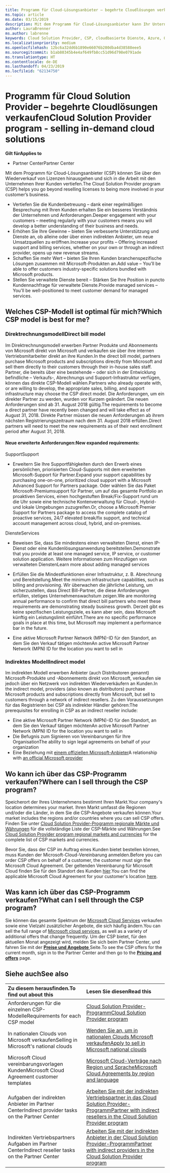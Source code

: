 ```yaml
---
title: Programm für Cloud-Lösungsanbieter – begehrte Cloudlösungen verkaufen | Partner Center
ms.topic: article
ms.date: 03/15/2019
description: Mit dem Programm für Cloud-Lösungsanbieter kann Ihr Unternehmen mit neuem Expertenwissen und neuem Kunden wachsen.
author: LauraBrenner
ms.author: labrenne
keywords: Cloud Solution Provider, CSP, cloudbasierte Dienste, Azure, Office 365, Dynamics, CSP-Partner im CSP, direkte Partner, direkter CSP-Partner, indirekter CSP-Händler, direkter CSP, indirekter CSP, direktes Modell, indirektes Modell, indirekter Händler, indirekter Anbieter, Anbieter, Verteiler, Cloud Solution Provider-Programm
ms.localizationpriority: medium
ms.openlocfilehash: 12bc6a32dd6b1890e66076b280dba4d38588eee5
ms.sourcegitcommit: b1ab80345b4e4af649fb8cc51d96d798e0791ade
ms.translationtype: HT
ms.contentlocale: de-DE
ms.lasthandoff: 04/23/2019
ms.locfileid: "62134750"
---
```

# <a name="cloud-solution-provider-program---selling-in-demand-cloud-solutions"></a><span data-ttu-id="c1473-104">Programm für Cloud Solution Provider – begehrte Cloudlösungen verkaufen</span><span class="sxs-lookup"><span data-stu-id="c1473-104">Cloud Solution Provider program - selling in-demand cloud solutions</span></span> 

<span data-ttu-id="c1473-105">**Gilt für**</span><span class="sxs-lookup"><span data-stu-id="c1473-105">**Applies to**</span></span>

-  <span data-ttu-id="c1473-106">Partner Center</span><span class="sxs-lookup"><span data-stu-id="c1473-106">Partner Center</span></span>

<span data-ttu-id="c1473-107">Mit dem Programm für Cloud-Lösungsanbieter (CSP) können Sie über den Wiederverkauf von Lizenzen hinausgehen und sich in die Arbeit mit den Unternehmen Ihrer Kunden vertiefen.</span><span class="sxs-lookup"><span data-stu-id="c1473-107">The Cloud Solution Provider program (CSP) helps you go beyond reselling licenses to being more involved in your customer’s business.</span></span>
 
- <span data-ttu-id="c1473-108">Vertiefen Sie die Kundenbetreuung – dank einer regelmäßigen Besprechung mit Ihren Kunden erhalten Sie ein besseres Verständnis der Unternehmen und Anforderungen.</span><span class="sxs-lookup"><span data-stu-id="c1473-108">Deeper engagement with your customers – meeting regularly with your customers means you will develop a better understanding of their business and needs.</span></span>
- <span data-ttu-id="c1473-109">Erhöhen Sie Ihre Gewinne – bieten Sie verbesserte Unterstützung und Dienste an, ob alleine oder über einen indirekten Anbieter, um neue Umsatzquellen zu eröffnen.</span><span class="sxs-lookup"><span data-stu-id="c1473-109">Increase your profits – Offering increased support and billing services, whether on your own or through an indirect provider, opens up new revenue streams.</span></span>  
- <span data-ttu-id="c1473-110">Schaffen Sie mehr Wert – bieten Sie Ihren Kunden branchenspezifische Lösungen zusammen mit Microsoft-Produkten an.</span><span class="sxs-lookup"><span data-stu-id="c1473-110">Add value – You’ll be able to offer customers industry-specific solutions bundled with Microsoft products.</span></span>
- <span data-ttu-id="c1473-111">Stellen Sie verwaltete Dienste bereit – Stärken Sie Ihre Position in puncto Kundennachfrage für verwaltete Dienste.</span><span class="sxs-lookup"><span data-stu-id="c1473-111">Provide managed services – You’ll be well-positioned to meet customer demand for managed services.</span></span> 

## <a name="which-csp-model-is-best-for-me"></a><span data-ttu-id="c1473-112">Welches CSP-Modell ist optimal für mich?</span><span class="sxs-lookup"><span data-stu-id="c1473-112">Which CSP model is best for me?</span></span>

### <a name="direct-bill-model"></a><span data-ttu-id="c1473-113">Direktrechnungsmodell</span><span class="sxs-lookup"><span data-stu-id="c1473-113">Direct bill model</span></span>

 <span data-ttu-id="c1473-114">Im Direktrechnungsmodell erwerben Partner Produkte und Abonnements von Microsoft direkt von Microsoft und verkaufen sie über ihre internen Vertriebsmitarbeiter direkt an ihre Kunden.</span><span class="sxs-lookup"><span data-stu-id="c1473-114">In the direct bill model, partners purchase Microsoft products and subscriptions directly from Microsoft and sell them directly to their customers through their in-house sales staff.</span></span> <span data-ttu-id="c1473-115">Partner, die bereits über eine bestehende – oder sich in der Entwicklung befindliche – Verkaufs-, Abrechnungs und Support-Infrastruktur verfügen, können das direkte CSP-Modell wählen.</span><span class="sxs-lookup"><span data-stu-id="c1473-115">Partners who already operate with, or are willing to develop, the appropriate sales, billing, and support infrastructure may choose the CSP direct model.</span></span> <span data-ttu-id="c1473-116">Die Anforderungen, um ein direkter Partner zu werden, wurden vor Kurzem geändert. Die neuen Anforderungen sind ab 31. August 2018 gültig.</span><span class="sxs-lookup"><span data-stu-id="c1473-116">The requirements to become a direct partner have recently been changed and will take effect as of August 31, 2018.</span></span> <span data-ttu-id="c1473-117">Direkte Partner müssen die neuen Anforderungen ab ihrem nächsten Registrierungszeitraum nach dem 31. August 2018 erfüllen.</span><span class="sxs-lookup"><span data-stu-id="c1473-117">Direct partners will need to meet the new requirements as of their next enrollment period after August 31, 2018.</span></span>


#### <a name="new-expanded-requirements"></a><span data-ttu-id="c1473-118">Neue erweiterte Anforderungen:</span><span class="sxs-lookup"><span data-stu-id="c1473-118">New expanded requirements:</span></span>

<span data-ttu-id="c1473-119">Support</span><span class="sxs-lookup"><span data-stu-id="c1473-119">Support</span></span>
- <span data-ttu-id="c1473-120">Erweitern Sie Ihre Supportfähigkeiten durch den Erwerb eines persönlichen, priorisierten Cloud-Supports mit dem erweiterten Microsoft-Support für Partner.</span><span class="sxs-lookup"><span data-stu-id="c1473-120">Expand your support capabilities by purchasing one-on-one, prioritized cloud support with a Microsoft Advanced Support for Partners package.</span></span> <span data-ttu-id="c1473-121">Oder wählen Sie das Paket Microsoft-Premiumsupport für Partner, um auf das gesamte Portfolio an proaktiven Services, einen hochgestuften Break/Fix-Support rund um die Uhr sowie eine technische Kontenverwaltung für Cloud-, Hybrid- und lokale Umgebungen zuzugreifen.</span><span class="sxs-lookup"><span data-stu-id="c1473-121">Or, choose a Microsoft Premier Support for Partners package to access the complete catalog of proactive services, 24/7 elevated break/fix support, and technical account management across cloud, hybrid, and on-premises.</span></span> 

<span data-ttu-id="c1473-122">Dienste</span><span class="sxs-lookup"><span data-stu-id="c1473-122">Services</span></span>

- <span data-ttu-id="c1473-123">Beweisen Sie, dass Sie mindestens einen verwalteten Dienst, einen IP-Dienst oder eine Kundenlösungsanwendung bereitstellen.</span><span class="sxs-lookup"><span data-stu-id="c1473-123">Demonstrate that you provide at least one managed service, IP service, or customer solution application.</span></span> <span data-ttu-id="c1473-124">Weitere Informationen zum Hinzufügen von verwalteten Diensten</span><span class="sxs-lookup"><span data-stu-id="c1473-124">Learn more about adding managed services</span></span>

- <span data-ttu-id="c1473-125">Erfüllen Sie die Mindestfunktionen einer Infrastruktur, z. B. Abrechnung und Bereitstellung.</span><span class="sxs-lookup"><span data-stu-id="c1473-125">Meet the minimum infrastructure capabilities, such as billing and provisioning.</span></span>
<span data-ttu-id="c1473-126">Wir überwachen die jährliche Leistung, um sicherzustellen, dass Direct Bill-Partner, die diese Anforderungen erfüllen, stetiges Unternehmenswachstum zeigen.</span><span class="sxs-lookup"><span data-stu-id="c1473-126">We are monitoring annual performance to confirm that direct bill partners who meet these requirements are demonstrating steady business growth.</span></span> <span data-ttu-id="c1473-127">Derzeit gibt es keine spezifischen Leistungsziele, es kann aber sein, dass Microsoft künftig ein Leistungslimit einführt.</span><span class="sxs-lookup"><span data-stu-id="c1473-127">There are no specific performance goals in place at this time, but Microsoft may implement a performance bar in the future.</span></span> 

- <span data-ttu-id="c1473-128">Eine aktive Microsoft Partner Network (MPN)-ID für den Standort, an dem Sie den Verkauf tätigen möchten</span><span class="sxs-lookup"><span data-stu-id="c1473-128">An active Microsoft Partner Network (MPN) ID for the location you want to sell in</span></span>


### <a name="indirect-model"></a><span data-ttu-id="c1473-129">Indirektes Modell</span><span class="sxs-lookup"><span data-stu-id="c1473-129">Indirect model</span></span>

<span data-ttu-id="c1473-130">Im indirekten Modell erwerben Anbieter (auch Distributoren genannt) Microsoft-Produkte und -Abonnements direkt von Microsoft, verkaufen sie jedoch über ein Netzwerk von indirekten Wiederverkäufern an Kunden.</span><span class="sxs-lookup"><span data-stu-id="c1473-130">In the indirect model, providers (also known as distributors) purchase Microsoft products and subscriptions directly from Microsoft, but sell to customers through a network of indirect resellers.</span></span> <span data-ttu-id="c1473-131">Zu den Voraussetzungen für das Registrieren bei CSP als indirekter Händler gehören:</span><span class="sxs-lookup"><span data-stu-id="c1473-131">The prerequisites for enrolling in CSP as an indirect reseller include:</span></span>

- <span data-ttu-id="c1473-132">Eine aktive Microsoft Partner Network (MPN)-ID für den Standort, an dem Sie den Verkauf tätigen möchten</span><span class="sxs-lookup"><span data-stu-id="c1473-132">An active Microsoft Partner Network (MPN) ID for the location you want to sell in</span></span>
- <span data-ttu-id="c1473-133"> Die Befugnis zum Signieren von Vereinbarungen für Ihre Organisation</span><span class="sxs-lookup"><span data-stu-id="c1473-133">The ability to sign legal agreements on behalf of your organization</span></span>
- <span data-ttu-id="c1473-134">Eine Beziehung mit [einem offiziellen Microsoft-Anbieter](https://partnercenter.microsoft.com/partner/find-a-provider)</span><span class="sxs-lookup"><span data-stu-id="c1473-134">A relationship with [an official Microsoft provider](https://partnercenter.microsoft.com/partner/find-a-provider)</span></span>


## <a name="where-can-i-sell-through-the-csp-program"></a><span data-ttu-id="c1473-135">Wo kann ich über das CSP-Programm verkaufen?</span><span class="sxs-lookup"><span data-stu-id="c1473-135">Where can I sell through the CSP program?</span></span>

<span data-ttu-id="c1473-136">Speicherort der Ihres Unternehmens bestimmt Ihren Markt.</span><span class="sxs-lookup"><span data-stu-id="c1473-136">Your company's location determines your market.</span></span> <span data-ttu-id="c1473-137">Ihren Markt umfasst die Regionen und/oder die Länder, in dem Sie die CSP-Angebote verkaufen können.</span><span class="sxs-lookup"><span data-stu-id="c1473-137">Your market includes the regions and/or countries where you can sell CSP offers.</span></span> <span data-ttu-id="c1473-138">Finden Sie unter [Cloud Solution Provider-Programm regionale Märkte und Währungen](regional-authorization-overview.md) für die vollständige Liste der CSP-Märkte und Währungen.</span><span class="sxs-lookup"><span data-stu-id="c1473-138">See [Cloud Solution Provider program regional markets and currencies](regional-authorization-overview.md) for the complete list of CSP markets and currencies.</span></span>

<span data-ttu-id="c1473-139">Bevor Sie, dass der CSP im Auftrag eines Kunden bietet bestellen können, muss Kunden der Microsoft-Cloud-Vereinbarung anmelden.</span><span class="sxs-lookup"><span data-stu-id="c1473-139">Before you can order CSP offers on behalf of a customer, the customer must sign the Microsoft Cloud Agreement.</span></span> <span data-ttu-id="c1473-140">Der geltenden Vereinbarung für Microsoft Cloud finden Sie für den Standort des Kunden [hier](agreements.md).</span><span class="sxs-lookup"><span data-stu-id="c1473-140">You can find the applicable Microsoft Cloud Agreement for your customer's location [here](agreements.md).</span></span>  

## <a name="what-can-i-sell-through-the-csp-program"></a><span data-ttu-id="c1473-141">Was kann ich über das CSP-Programm verkaufen?</span><span class="sxs-lookup"><span data-stu-id="c1473-141">What can I sell through the CSP program?</span></span>

<span data-ttu-id="c1473-142">Sie können das gesamte Spektrum der [Microsoft Cloud Services](https://partner.microsoft.com/cloud-solution-provider/products-and-services) verkaufen sowie eine Vielzahl zusätzlicher Angebote, die sich häufig ändern.</span><span class="sxs-lookup"><span data-stu-id="c1473-142">You can sell the full range of [Microsoft cloud services](https://partner.microsoft.com/cloud-solution-provider/products-and-services), as well as a variety of additional offers that change frequently.</span></span> <span data-ttu-id="c1473-143">Um der CSP bietet, für den aktuellen Monat angezeigt wird, melden Sie sich beim Partner Center, und fahren Sie mit der [ **Preise und Angebote** ](https://partnercenter.microsoft.com/pcv/sales) Seite.</span><span class="sxs-lookup"><span data-stu-id="c1473-143">To see the CSP offers for the current month, sign in to the Partner Center and then go to the [**Pricing and offers**](https://partnercenter.microsoft.com/pcv/sales) page.</span></span>

## <a name="see-also"></a><span data-ttu-id="c1473-144">Siehe auch</span><span class="sxs-lookup"><span data-stu-id="c1473-144">See also</span></span> 


|<span data-ttu-id="c1473-145">**Zu diesem herausfinden.**</span><span class="sxs-lookup"><span data-stu-id="c1473-145">**To find out about this**</span></span>   |<span data-ttu-id="c1473-146">**Lesen Sie diesen**</span><span class="sxs-lookup"><span data-stu-id="c1473-146">**Read this**</span></span>   |
|:---------------------------|:--------------------|
|<span data-ttu-id="c1473-147">Anforderungen für die einzelnen CSP-Modelle</span><span class="sxs-lookup"><span data-stu-id="c1473-147">Requirements for each CSP model</span></span>   | [<span data-ttu-id="c1473-148">Cloud Solution Provider-Programm</span><span class="sxs-lookup"><span data-stu-id="c1473-148">Cloud Solution Provider program</span></span>](https://partnercenter.microsoft.com/partner/cloud-solution-provider)|
|<span data-ttu-id="c1473-149">In nationalen Clouds von Microsoft verkaufen</span><span class="sxs-lookup"><span data-stu-id="c1473-149">Selling in Microsoft's national clouds</span></span>   | [<span data-ttu-id="c1473-150">Wenden Sie an, um in nationalen Clouds Microsoft verkaufen</span><span class="sxs-lookup"><span data-stu-id="c1473-150">Apply to sell in Microsoft national clouds</span></span>](csp-national-clouds-overview.md)|
|<span data-ttu-id="c1473-151">Microsoft Cloud vereinbarungsvorlagen Kunden</span><span class="sxs-lookup"><span data-stu-id="c1473-151">Microsoft Cloud Agreement customer templates</span></span>   |[<span data-ttu-id="c1473-152">Microsoft Cloud-Verträge nach Region und Sprache</span><span class="sxs-lookup"><span data-stu-id="c1473-152">Microsoft Cloud Agreements by region and language</span></span>](agreements.md)|
|<span data-ttu-id="c1473-153">Aufgaben der indirekten Anbieter im Partner Center</span><span class="sxs-lookup"><span data-stu-id="c1473-153">Indirect provider tasks on the Partner Center</span></span>  |[<span data-ttu-id="c1473-154">Arbeiten Sie mit der indirekten Vertriebspartner in das Cloud Solution Provider-Programm</span><span class="sxs-lookup"><span data-stu-id="c1473-154">Partner with indirect resellers in the Cloud Solution Provider program</span></span>](indirect-provider-tasks-in-partner-center.md)|
|<span data-ttu-id="c1473-155">Indirekten Vertriebspartners Aufgaben im Partner Center</span><span class="sxs-lookup"><span data-stu-id="c1473-155">Indirect reseller tasks on the Partner Center</span></span>   |[<span data-ttu-id="c1473-156">Arbeiten Sie mit der indirekten Anbieter in der Cloud Solution Provider-Programm</span><span class="sxs-lookup"><span data-stu-id="c1473-156">Partner with indirect providers in the Cloud Solution Provider program</span></span>](indirect-reseller-tasks-in-partner-center.md)|
